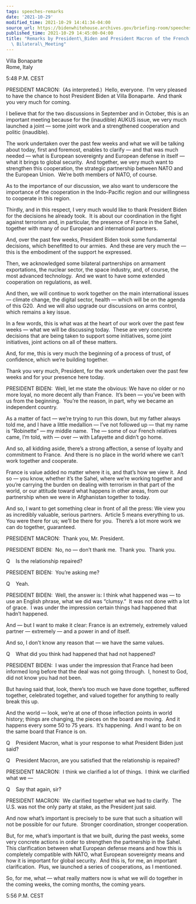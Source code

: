 ```yaml
---
tags: speeches-remarks
date: '2021-10-29'
modified_time: 2021-10-29 14:41:34-04:00
source_url: https://bidenwhitehouse.archives.gov/briefing-room/speeches-remarks/2021/10/29/remarks-by-president-biden-and-president-macron-of-the-french-republic-before-bilateral-meeting-2/
published_time: 2021-10-29 14:45:00-04:00
title: "Remarks by President\_Biden and President Macron of the French Republic Before\
  \ Bilateral\_Meeting"
---
```

 
Villa Bonaparte  
Rome, Italy

5:48 P.M. CEST

PRESIDENT MACRON:  (As interpreted.)  Hello, everyone.  I’m very pleased
to have the chance to host President Biden at Villa Bonaparte.  And
thank you very much for coming. 

I believe that for the two discussions in September and in October, this
is an important meeting because for the (inaudible) AUKUS issue, we very
much launched a joint — some joint work and a strengthened cooperation
and politic (inaudible).

The work undertaken over the past few weeks and what we will be talking
about today, first and foremost, enables to clarify — and that was much
needed — what is European sovereignty and European defense in itself —
what it brings to global security.  And together, we very much want to
strengthen this cooperation, the strategic partnership between NATO and
the European Union.  We’re both members of NATO, of course. 

As to the importance of our discussion, we also want to underscore the
importance of the cooperation in the Indo-Pacific region and our
willingness to cooperate in this region.

Thirdly, and in this respect, I very much would like to thank President
Biden for the decisions he already took.  It is about our coordination
in the fight against terrorism and, in particular, the presence of
France in the Sahel, together with many of our European and
international partners.

And, over the past few weeks, President Biden took some fundamental
decisions, which benefitted to our armies.  And these are very much the
— this is the embodiment of the support he expressed.

Then, we acknowledged some bilateral partnerships on armament
exportations, the nuclear sector, the space industry, and, of course,
the most advanced technology.  And we want to have some extended
cooperation on regulations, as well.

And then, we will continue to work together on the main international
issues — climate change, the digital sector, health — which will be on
the agenda of this G20.  And we will also upgrade our discussions on
arms control, which remains a key issue.

In a few words, this is what was at the heart of our work over the past
few weeks — what we will be discussing today.  These are very concrete
decisions that are being taken to support some initiatives, some joint
initiatives, joint actions on all of these matters.

And, for me, this is very much the beginning of a process of trust, of
confidence, which we’re building together.

Thank you very much, President, for the work undertaken over the past
few weeks and for your presence here today.

PRESIDENT BIDEN:  Well, let me state the obvious: We have no older or no
more loyal, no more decent ally than France.  It’s been — you’ve been
with us from the beginning.  You’re the reason, in part, why we became
an independent country.

As a matter of fact — we’re trying to run this down, but my father
always told me, and I have a little medallion — I’ve not followed up —
that my name is “Robinette” — my middle name.  The — some of our French
relatives came, I’m told, with — over — with Lafayette and didn’t go
home.

And so, all kidding aside, there’s a strong affection, a sense of
loyalty and commitment to France.  And there is no place in the world
where we can’t work together and cooperate. 

France is value added no matter where it is, and that’s how we view it. 
And so — you know, whether it’s the Sahel, where we’re working together
and you’re carrying the burden on dealing with terrorism in that part of
the world, or our attitude toward what happens in other areas, from our
partnership when we were in Afghanistan together to today.

And so, I want to get something clear in front of all the press: We view
you as incredibly valuable, serious partners.  Article 5 means
everything to us.  You were there for us; we’ll be there for you. 
There’s a lot more work we can do together, guaranteed.

PRESIDENT MACRON:  Thank you, Mr. President.

PRESIDENT BIDEN:  No, no — don’t thank me.  Thank you.  Thank you.

Q    Is the relationship repaired?

PRESIDENT BIDEN:  You’re asking me? 

Q    Yeah.

PRESIDENT BIDEN:  Well, the answer is: I think what happened was — to
use an English phrase, what we did was “clumsy.”  It was not done with a
lot of grace.  I was under the impression certain things had happened
that hadn’t happened. 

And — but I want to make it clear: France is an extremely, extremely
valued partner — extremely — and a power in and of itself.

And so, I don’t know any reason that — we have the same values. 

Q    What did you think had happened that had not happened?

PRESIDENT BIDEN:  I was under the impression that France had been
informed long before that the deal was not going through.  I, honest to
God, did not know you had not been.

But having said that, look, there’s too much we have done together,
suffered together, celebrated together, and valued together for anything
to really break this up. 

And the world — look, we’re at one of those inflection points in world
history; things are changing, the pieces on the board are moving.  And
it happens every some 50 to 75 years.  It’s happening.  And I want to be
on the same board that France is on.

Q    President Macron, what is your response to what President Biden
just said?

Q    President Macron, are you satisfied that the relationship is
repaired?

PRESIDENT MACRON:  I think we clarified a lot of things.  I think we
clarified what we —

Q    Say that again, sir?

PRESIDENT MACRON:  We clarified together what we had to clarify.  The
U.S. was not the only party at stake, as the President just said.

And now what’s important is precisely to be sure that such a situation
will not be possible for our future.  Stronger coordination, stronger
cooperation. 

But, for me, what’s important is that we built, during the past weeks,
some very concrete actions in order to strengthen the partnership in the
Sahel.  This clarification between what European defense means and how
this is completely compatible with NATO, what European sovereignty means
and how it is important for global security.  And this is, for me, an
important clarification.  Plus, we launched a series of cooperations, as
I mentioned.

So, for me, what — what really matters now is what we will do together
in the coming weeks, the coming months, the coming years.

5:56 P.M. CEST
